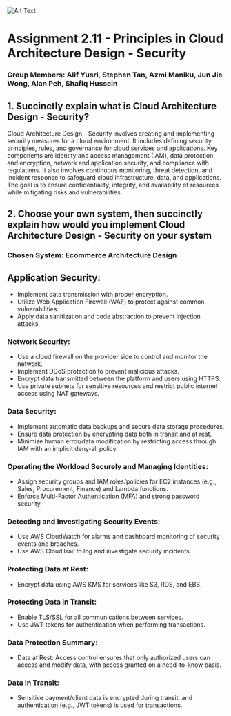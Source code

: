![Alt Text](https://github.com/lann87/cloud_infra_eng_ntu_coursework_alanp/blob/main/.misc/ntu_logo.png)  
# Assignment 2.11 - Principles in Cloud Architecture Design - Security  
### Group Members: Alif Yusri, Stephen Tan, Azmi Maniku, Jun Jie Wong, Alan Peh, Shafiq Hussein  

## 1. Succinctly explain what is Cloud Architecture Design - Security?   

Cloud Architecture Design - Security involves creating and implementing security measures for a cloud environment. It includes defining security principles, rules, and governance for cloud services and applications. Key components are identity and access management (IAM), data protection and encryption, network and application security, and compliance with regulations. It also involves continuous monitoring, threat detection, and incident response to safeguard cloud infrastructure, data, and applications. The goal is to ensure confidentiality, integrity, and availability of resources while mitigating risks and vulnerabilities.   

## 2. Choose your own system, then succinctly explain how would you implement Cloud Architecture Design - Security on your system

### Chosen System: Ecommerce Architecture Design  

## Application Security:  
- Implement data transmission with proper encryption.  
- Utilize Web Application Firewall (WAF) to protect against common vulnerabilities.  
- Apply data sanitization and code abstraction to prevent injection attacks.  

### Network Security:   
- Use a cloud firewall on the provider side to control and monitor the network.  
- Implement DDoS protection to prevent malicious attacks.  
- Encrypt data transmitted between the platform and users using HTTPS.  
- Use private subnets for sensitive resources and restrict public internet access using NAT gateways.  

### Data Security:  
- Implement automatic data backups and secure data storage procedures.  
- Ensure data protection by encrypting data both in transit and at rest.  
- Minimize human error/data modification by restricting access through IAM with an implicit deny-all policy.  

### Operating the Workload Securely and Managing Identities:  
- Assign security groups and IAM roles/policies for EC2 instances (e.g., Sales, Procurement, Finance) and Lambda functions.  
- Enforce Multi-Factor Authentication (MFA) and strong password security.  

### Detecting and Investigating Security Events:  
- Use AWS CloudWatch for alarms and dashboard monitoring of security events and breaches.  
- Use AWS CloudTrail to log and investigate security incidents.  

### Protecting Data at Rest:  
- Encrypt data using AWS KMS for services like S3, RDS, and EBS.  

### Protecting Data in Transit:  
- Enable TLS/SSL for all communications between services.  
- Use JWT tokens for authentication when performing transactions.  

### Data Protection Summary:  
- Data at Rest: Access control ensures that only authorized users can access and modify data, with access granted on a need-to-know basis.  

### Data in Transit:  
- Sensitive payment/client data is encrypted during transit, and authentication (e.g., JWT tokens) is used for transactions.